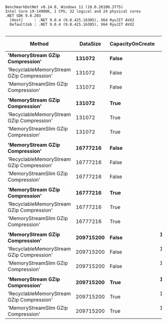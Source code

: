 ```

BenchmarkDotNet v0.14.0, Windows 11 (10.0.26100.3775)
Intel Core i9-14900K, 1 CPU, 32 logical and 24 physical cores
.NET SDK 9.0.203
  [Host]     : .NET 9.0.4 (9.0.425.16305), X64 RyuJIT AVX2
  DefaultJob : .NET 9.0.4 (9.0.425.16305), X64 RyuJIT AVX2


```
| Method                                    | DataSize  | CapacityOnCreate | Mean          | Error      | StdDev     | Ratio | RatioSD | Gen0      | Gen1      | Gen2      | Allocated     | Alloc Ratio |
|------------------------------------------ |---------- |----------------- |--------------:|-----------:|-----------:|------:|--------:|----------:|----------:|----------:|--------------:|------------:|
| **&#39;MemoryStream GZip Compression&#39;**           | **131072**    | **False**            |     **10.099 ms** |  **0.1433 ms** |  **0.1341 ms** |  **1.00** |    **0.02** |  **609.3750** |  **609.3750** |  **609.3750** |    **2522.56 KB** |       **1.000** |
| &#39;RecyclableMemoryStream GZip Compression&#39; | 131072    | False            |      9.561 ms |  0.0615 ms |  0.0480 ms |  0.95 |    0.01 |         - |         - |         - |       2.67 KB |       0.001 |
| &#39;MemoryStreamSlim GZip Compression&#39;       | 131072    | False            |      9.535 ms |  0.0658 ms |  0.0616 ms |  0.94 |    0.01 |         - |         - |         - |       2.63 KB |       0.001 |
|                                           |           |                  |               |            |            |       |         |           |           |           |               |             |
| **&#39;MemoryStream GZip Compression&#39;**           | **131072**    | **True**             |      **9.888 ms** |  **0.0737 ms** |  **0.0689 ms** |  **1.00** |    **0.01** |  **609.3750** |  **609.3750** |  **609.3750** |    **1922.09 KB** |       **1.000** |
| &#39;RecyclableMemoryStream GZip Compression&#39; | 131072    | True             |      9.522 ms |  0.0519 ms |  0.0485 ms |  0.96 |    0.01 |         - |         - |         - |       2.67 KB |       0.001 |
| &#39;MemoryStreamSlim GZip Compression&#39;       | 131072    | True             |      9.550 ms |  0.0493 ms |  0.0462 ms |  0.97 |    0.01 |         - |         - |         - |       2.62 KB |       0.001 |
|                                           |           |                  |               |            |            |       |         |           |           |           |               |             |
| **&#39;MemoryStream GZip Compression&#39;**           | **16777216**  | **False**            |  **1,308.009 ms** |  **3.9998 ms** |  **3.7414 ms** |  **1.00** |    **0.00** | **3000.0000** | **3000.0000** | **3000.0000** |  **327645.35 KB** |       **1.000** |
| &#39;RecyclableMemoryStream GZip Compression&#39; | 16777216  | False            |  1,271.541 ms |  4.9122 ms |  4.5948 ms |  0.97 |    0.00 |         - |         - |         - |     365.52 KB |       0.001 |
| &#39;MemoryStreamSlim GZip Compression&#39;       | 16777216  | False            |  1,270.226 ms |  7.1360 ms |  6.6750 ms |  0.97 |    0.01 |         - |         - |         - |       3.34 KB |       0.000 |
|                                           |           |                  |               |            |            |       |         |           |           |           |               |             |
| **&#39;MemoryStream GZip Compression&#39;**           | **16777216**  | **True**             |  **1,288.504 ms** |  **3.8238 ms** |  **3.5768 ms** |  **1.00** |    **0.00** | **1000.0000** | **1000.0000** | **1000.0000** |  **245763.05 KB** |       **1.000** |
| &#39;RecyclableMemoryStream GZip Compression&#39; | 16777216  | True             |  1,271.058 ms |  3.1034 ms |  2.7510 ms |  0.99 |    0.00 |         - |         - |         - |      28.18 KB |       0.000 |
| &#39;MemoryStreamSlim GZip Compression&#39;       | 16777216  | True             |  1,274.414 ms |  5.5392 ms |  5.1814 ms |  0.99 |    0.00 |         - |         - |         - |       3.05 KB |       0.000 |
|                                           |           |                  |               |            |            |       |         |           |           |           |               |             |
| **&#39;MemoryStream GZip Compression&#39;**           | **209715200** | **False**            | **16,086.608 ms** | **32.7362 ms** | **30.6215 ms** |  **1.00** |    **0.00** | **3000.0000** | **3000.0000** | **3000.0000** | **2621405.98 KB** |       **1.000** |
| &#39;RecyclableMemoryStream GZip Compression&#39; | 209715200 | False            | 15,858.875 ms | 41.2183 ms | 38.5556 ms |  0.99 |    0.00 | 2000.0000 |         - |         - |   50534.27 KB |       0.019 |
| &#39;MemoryStreamSlim GZip Compression&#39;       | 209715200 | False            | 15,866.391 ms | 26.9045 ms | 25.1665 ms |  0.99 |    0.00 |         - |         - |         - |       3.34 KB |       0.000 |
|                                           |           |                  |               |            |            |       |         |           |           |           |               |             |
| **&#39;MemoryStream GZip Compression&#39;**           | **209715200** | **True**             | **16,085.437 ms** | **34.7819 ms** | **27.1554 ms** |  **1.00** |    **0.00** | **1000.0000** | **1000.0000** | **1000.0000** | **3072002.77 KB** |       **1.000** |
| &#39;RecyclableMemoryStream GZip Compression&#39; | 209715200 | True             | 15,838.077 ms | 25.3705 ms | 23.7316 ms |  0.98 |    0.00 |         - |         - |         - |     315.68 KB |       0.000 |
| &#39;MemoryStreamSlim GZip Compression&#39;       | 209715200 | True             | 15,865.440 ms | 33.1069 ms | 30.9682 ms |  0.99 |    0.00 |         - |         - |         - |       3.71 KB |       0.000 |
